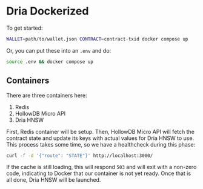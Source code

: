 # Dria Dockerized

To get started:

```sh
WALLET=path/to/wallet.json CONTRACT=contract-txid docker compose up
```

Or, you can put these into an `.env` and do:

```sh
source .env && docker compose up
```

## Containers

There are three containers here:

1. Redis
2. HollowDB Micro API
3. Dria HNSW

First, Redis container will be setup. Then, HollowDB Micro API will fetch the contract state and update its keys with actual values for Dria HNSW to use. This process takes some time, so we have a healthcheck during this phase:

```sh
curl -f -d '{"route": "STATE"}' http://localhost:3000/
```

If the cache is still loading, this will respond `503` and will exit with a non-zero code, indicating to Docker that our container is not yet ready. Once that is all done, Dria HNSW will be launched.
